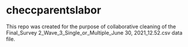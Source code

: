 # checcparentslabor
This repo was created for the purpose of collaborative cleaning of the Final_Survey 2_Wave_3_Single_or_Multiple_June 30, 2021_12.52.csv data file.